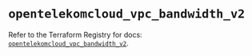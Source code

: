 # `opentelekomcloud_vpc_bandwidth_v2`

Refer to the Terraform Registry for docs: [`opentelekomcloud_vpc_bandwidth_v2`](https://registry.terraform.io/providers/opentelekomcloud/opentelekomcloud/1.36.31/docs/resources/vpc_bandwidth_v2).
